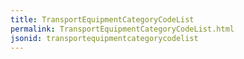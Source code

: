 ```yaml
---
title: TransportEquipmentCategoryCodeList
permalink: TransportEquipmentCategoryCodeList.html
jsonid: transportequipmentcategorycodelist
---
```


